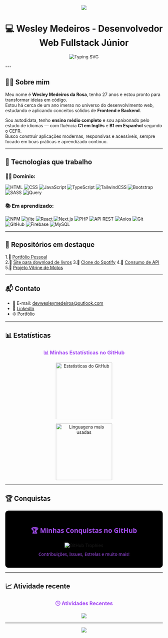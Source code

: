 <p align="center">
  <img src="https://capsule-render.vercel.app/api?type=waving&color=8010e8&height=200&section=header&text=DevWesleyMedeiros%20👨‍💻&fontColor=ffffff&fontSize=40&fontAlignY=35&desc=Desenvolvedor%20Web%20Fullstack%20Júnior&descSize=20&descAlignY=60&animation=fadeIn" />
</p>


<h1 align="center">💻 Wesley Medeiros - Desenvolvedor Web Fullstack Júnior</h1>

<p align="center">
  <img src="https://readme-typing-svg.demolab.com?font=Fira+Code&duration=3000&pause=1000&color=7D25CF&center=true&width=435&lines=Front-End+e+Back-End+Developer;Apaixonado+por+tecnologias;Entusiasta+de+idiomas" alt="Typing SVG" />
</p>
---

## 👨‍🚀 Sobre mim

Meu nome é **Wesley Medeiros da Rosa**, tenho 27 anos e estou pronto para transformar ideias em código.  
Estou há cerca de um ano imerso no universo do desenvolvimento web, estudando e aplicando conceitos sólidos de **Frontend e Backend**.

Sou autodidata, tenho **ensino médio completo** e sou apaixonado pelo estudo de idiomas — com fluência **C1 em Inglês** e **B1 em Espanhol** segundo o CEFR.  
Busco construir aplicações modernas, responsivas e acessíveis, sempre focado em boas práticas e aprendizado contínuo.

---

## 🚀 Tecnologias que trabalho

### 👨‍💻 Domínio:
![HTML](https://img.shields.io/badge/HTML-E34F26?style=flat-square&logo=html5&logoColor=white)
![CSS](https://img.shields.io/badge/CSS-1572B6?style=flat-square&logo=css3&logoColor=white)
![JavaScript](https://img.shields.io/badge/JavaScript-F7DF1E?style=flat-square&logo=javascript&logoColor=black)
![TypeScript](https://img.shields.io/badge/TypeScript-3178C6?style=flat-square&logo=typescript&logoColor=white)
![TailwindCSS](https://img.shields.io/badge/TailwindCSS-38B2AC?style=flat-square&logo=tailwind-css&logoColor=white)
![Bootstrap](https://img.shields.io/badge/Bootstrap-7952B3?style=flat-square&logo=bootstrap&logoColor=white)
![SASS](https://img.shields.io/badge/SASS-CC6699?style=flat-square&logo=sass&logoColor=white)
![jQuery](https://img.shields.io/badge/jQuery-0769AD?style=flat-square&logo=jquery&logoColor=white)

### 📚 Em aprendizado:
![NPM](https://img.shields.io/badge/NPM-CB3837?style=flat-square&logo=npm&logoColor=white)
![Vite](https://img.shields.io/badge/Vite-646CFF?style=flat-square&logo=vite&logoColor=white)
![React](https://img.shields.io/badge/React-20232A?style=flat-square&logo=react&logoColor=61DAFB)
![Next.js](https://img.shields.io/badge/Next.js-000000?style=flat-square&logo=nextdotjs&logoColor=white)
![PHP](https://img.shields.io/badge/PHP-777BB4?style=flat-square&logo=php&logoColor=white)
![API REST](https://img.shields.io/badge/API-REST-orange?style=flat-square&logo=api&logoColor=white)
![Axios](https://img.shields.io/badge/Axios-5A29E4?style=flat-square&logo=axios&logoColor=white)
![Git](https://img.shields.io/badge/Git-F05032?style=flat-square&logo=git&logoColor=white)
![GitHub](https://img.shields.io/badge/GitHub-181717?style=flat-square&logo=github&logoColor=white)
![Firebase](https://img.shields.io/badge/Firebase-FFCA28?style=flat-square&logo=firebase&logoColor=white)
![MySQL](https://img.shields.io/badge/MySQL-4479A1?style=flat-square&logo=mysql&logoColor=white)

---

## 📌 Repositórios em destaque

1.🔹 [Portfólio Pessoal](https://tinyurl.com/meu-portifolio-projetos)  
2.🔹 [Site para download de livros](https://free-books-download.vercel.app/)
3.🔹 [Clone do Spotify](https://free-books-download.vercel.app/)
4.🔹 [Consumo de API](https://github.com/DevWesleyMedeiros/Login-firebase)
5.🔹 [Projeto Vitrine de Motos](https://github.com/DevWesleyMedeiros/projeto-vitrine-motos)


---

## 📬 Contato

- 📧 E-mail: [devwesleymedeiros@outlook.com](mailto:devwesleymedeiros@outlook.com)  
- 💼 [LinkedIn](https://rebrand.ly/meu-Linkedin)  
- 🌐 [Portfólio](https://tinyurl.com/meu-portifolio-projetos)

---

## 📊 Estatísticas



<div align="center">
  <h3 align="center" style="color:#a64ef4;">📊 Minhas Estatísticas no GitHub</h3>

  <p align="center">
    <img height="180em" src="https://github-readme-stats.vercel.app/api?username=DevWesleyMedeiros&show_icons=true&theme=radical&count_private=true&hide_border=true&bg_color=000000" alt="Estatísticas do GitHub" />
  </p>

  <p align="center">
    <img height="180em" src="https://github-readme-stats.vercel.app/api/top-langs/?username=DevWesleyMedeiros&layout=compact&theme=radical&hide_border=true&bg_color=000000" alt="Linguagens mais usadas" />
  </p>
</div>


---

## 🏆 Conquistas

<div align="center" style="background-color:#000000; padding: 20px; border-radius: 10px;">
  <h2 style="color:#a64ef4; font-family:Segoe UI, sans-serif;">🏆 Minhas Conquistas no GitHub</h2>
  <img src="https://github-profile-trophy.vercel.app/?username=DevWesleyMedeiros&theme=onestar&row=1&no-frame=true&no-bg=true" alt="GitHub Trophies">
  <p style="color:#a64ef4; font-family:Segoe UI, sans-serif; margin-top: 10px;">
    Contribuições, Issues, Estrelas e muito mais!
  </p>
</div>


---

## 📈 Atividade recente

<h3 align="center" style="color:#a64ef4;">🕒 Atividades Recentes</h3>

<p align="center">
  <img src="https://github-readme-activity-graph.vercel.app/graph?username=DevWesleyMedeiros&bg_color=000000&color=8010e8&line=bb4ee7&point=ffffff&area=true&hide_border=true" />
</p>

---
<p align="center">
  <img src="https://capsule-render.vercel.app/api?type=waving&color=0:7d25cf,100:8010e8&height=100&section=footer"/>
</p>


